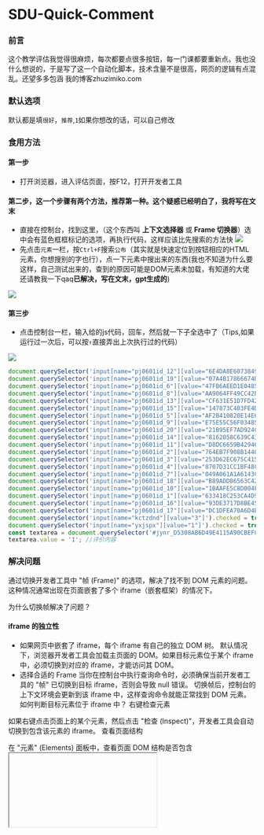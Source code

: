 # SDU-Quick-Comment
### 前言

这个教学评估我觉得很麻烦，每次都要点很多按钮，每一门课都要重新点。我也没什么想说的，于是写了这一个自动化脚本，技术含量不是很高，网页的逻辑有点混乱。还望多多包涵
我的博客zhuzimiko.com

### 默认选项

默认都是填`很好`，`推荐`,`1`如果你想改的话，可以自己修改

### 食用方法
#### 第一步
* 打开浏览器，进入评估页面，按F12，打开开发者工具
#### 第二步，这一个步骤有两个方法，推荐第一种。这个疑惑已经明白了，我将写在文末
* 直接在控制台，找到这里，（这个东西叫 **上下文选择器** 或 **Frame 切换器**）选中会有蓝色框框标记的选项，再执行代码，这样应该比先搜索的方法快
![](http://www.zhuzimiko.com/sduClick/2.png)
* 先点击`元素`一栏，按`Ctrl+F`搜索`公布`（其实就是快速定位到按钮相应的HTML元素，你想搜别的字也行），点一下元素中搜出来的东西(我也不知道为什么要这样，自己测试出来的，查到的原因可能是DOM元素未加载，有知道的大佬还请教我一下qaq**已解决，写在文末，gpt生成的**)

![](http://www.zhuzimiko.com/sduClick/d280234e-d3d4-4bd5-bc5c-66fe33e2f43a.png)
#### 第三步

* 点击控制台一栏，输入给的js代码，回车，然后就一下子全选中了（Tips,如果运行过一次后，可以按`↑`直接弄出上次执行过的代码）

![](http://www.zhuzimiko.com/sduClick/8895197a-0c5b-489c-9de1-66dc5f4a4cef.png)


```js
document.querySelector('input[name="pj0601id_12"][value="6E4DA8E607384920B6AE40E9678DE068"]').checked = true;
document.querySelector('input[name="pj0601id_19"][value="07A4B17866674D70B66175C00BDAAEB8"]').checked = true;
document.querySelector('input[name="pj0601id_6"][value="47FB6AEED1E0485BA6AF4A5F440CC006"]').checked = true;
document.querySelector('input[name="pj0601id_8"][value="AA9064FF49CC42E1AD64FB06320B080D"]').checked = true;
document.querySelector('input[name="pj0601id_13"][value="CF631E51D7FD4256B5042ACC8675D07F"]').checked = true;
document.querySelector('input[name="pj0601id_15"][value="147873C403FE4D24AE8CC7C771AF727B"]').checked = true;
document.querySelector('input[name="pj0601id_5"][value="AF2B410820E14E669A673CA86B9AB415"]').checked = true;
document.querySelector('input[name="pj0601id_9"][value="E75E55C56F034859AB881B0E66F5E1BD"]').checked = true;
document.querySelector('input[name="pj0601id_20"][value="21B95EF7AD924CD890950E49173F5D9A"]').checked = true;
document.querySelector('input[name="pj0601id_14"][value="8162058C639C4322875086D7B0D22C1B"]').checked = true;
document.querySelector('input[name="pj0601id_11"][value="D8DC6659B42946DB9EE03FEC7F1B51CA"]').checked = true;
document.querySelector('input[name="pj0601id_2"][value="764EB7F908B14405B0B9EFAF9A714FE8"]').checked = true;
document.querySelector('input[name="pj0601id_3"][value="253D62EC675C415C8C963CB1F868B21D"]').checked = true;
document.querySelector('input[name="pj0601id_4"][value="8707D31CC1BF48CE8C2D05B1FD3BA99F"]').checked = true;
document.querySelector('input[name="pj0601id_7"][value="049A061A1A6143CAA2559C542FC07A78"]').checked = true;
document.querySelector('input[name="pj0601id_18"][value="B89ADD86563C42E69116C92184FA82F0"]').checked = true;
document.querySelector('input[name="pj0601id_10"][value="1BAAFE5C8D004F64B42E1DB5583B4166"]').checked = true;
document.querySelector('input[name="pj0601id_1"][value="633418C253CA4D9BBCEDCECA02A72136"]').checked = true;
document.querySelector('input[name="pj0601id_16"][value="93DE3717D8BE4594A16C87C9E2FEDE57"]').checked = true;
document.querySelector('input[name="pj0601id_17"][value="DC1DFEA70A6D4BA7B3D98CC86319DD2D"]').checked = true;
document.querySelector('input[name="kctzdnd"][value="3"]').checked = true;//课程难度适中,经过努力可以取得较好成绩s
document.querySelector('input[name="yxjspx"][value="1"]').checked = true;//推荐
const textarea = document.querySelector('#jynr_D5308AB6D49E4115A90CBEF8E5FB7082');
textarea.value = '1'; //评价内容
```
### 解决问题
通过切换开发者工具中 "帧 (Frame)" 的选项，解决了找不到 DOM 元素的问题。这种情况通常出现在页面嵌套了多个 iframe（嵌套框架）的情况下。

为什么切换帧解决了问题？
#### iframe 的独立性
* 如果网页中嵌套了 iframe，每个 iframe 有自己的独立 DOM 树。
默认情况下，浏览器开发者工具会加载主页面的 DOM。如果目标元素位于某个 iframe 中，必须切换到对应的 iframe，才能访问其 DOM。
* 选择合适的 Frame
当你在控制台中执行查询命令时，必须确保当前开发者工具的 "帧" 已切换到目标 iframe，否则会导致 null 错误。
切换帧后，控制台的上下文环境会更新到该 iframe 中，这样查询命令就能正常找到 DOM 元素。
如何判断目标元素位于 iframe 中？
右键检查元素

如果右键点击页面上的某个元素，然后点击 "检查 (Inspect)"，开发者工具会自动切换到包含该元素的 iframe。
查看页面结构

在 "元素" (Elements) 面板中，查看页面 DOM 结构是否包含 <iframe> 标签。
找到包含目标内容的 iframe，并注意其 name 或 id 属性。

